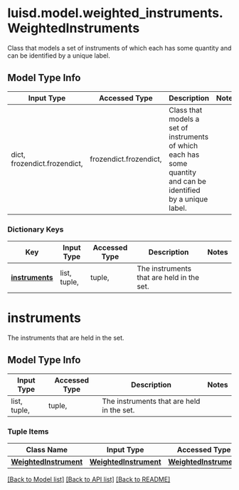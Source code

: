 # luisd.model.weighted_instruments.WeightedInstruments

Class that models a set of instruments of which each has some quantity and can be identified by a unique label.

## Model Type Info
Input Type | Accessed Type | Description | Notes
------------ | ------------- | ------------- | -------------
dict, frozendict.frozendict,  | frozendict.frozendict,  | Class that models a set of instruments of which each has some quantity and can be identified by a unique label. | 

### Dictionary Keys
Key | Input Type | Accessed Type | Description | Notes
------------ | ------------- | ------------- | ------------- | -------------
**[instruments](#instruments)** | list, tuple,  | tuple,  | The instruments that are held in the set. | 

# instruments

The instruments that are held in the set.

## Model Type Info
Input Type | Accessed Type | Description | Notes
------------ | ------------- | ------------- | -------------
list, tuple,  | tuple,  | The instruments that are held in the set. | 

### Tuple Items
Class Name | Input Type | Accessed Type | Description | Notes
------------- | ------------- | ------------- | ------------- | -------------
[**WeightedInstrument**](WeightedInstrument.md) | [**WeightedInstrument**](WeightedInstrument.md) | [**WeightedInstrument**](WeightedInstrument.md) |  | 

[[Back to Model list]](../../README.md#documentation-for-models) [[Back to API list]](../../README.md#documentation-for-api-endpoints) [[Back to README]](../../README.md)

